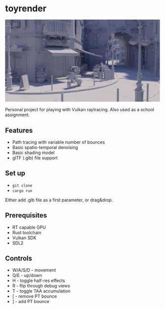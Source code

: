 # toyrender

![Lumberyard Bistro render](./example.png)

Personal project for playing with Vulkan raytracing. Also used as a school assignment.

## Features

- Path tracing with variable number of bounces
- Basic spatio-temporal denoising
- Basic shading model
- glTF (.glb) file support

## Set up

- `git clone`
- `cargo run`

Either add .glb file as a first parameter, or drag&drop.

## Prerequisites

- RT capable GPU
- Rust toolchain
- Vulkan SDK
- SDL2

## Controls

- W/A/S/D - movement
- Q/E - up/down
- H - toggle half-res effects
- R - flip through debug views
- T - toggle TAA accumulation
- \[ - remove PT bounce
- \] - add PT bounce